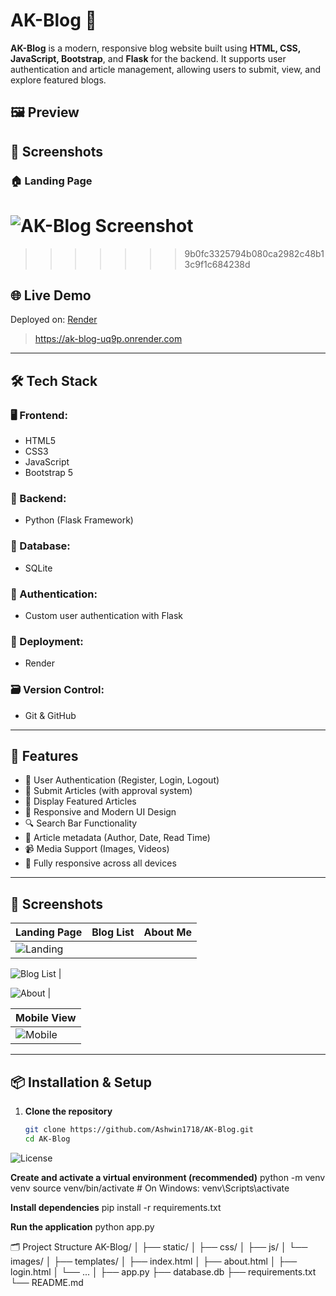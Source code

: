 # AK-Blog 🚀

**AK-Blog** is a modern, responsive blog website built using **HTML, CSS, JavaScript, Bootstrap**, and **Flask** for the backend. It supports user authentication and article management, allowing users to submit, view, and explore featured blogs.

## 🖼️ Preview

## 📸 Screenshots

### 🏠 Landing Page
![AK-Blog Screenshot](./static/screenshots/landing-page.png)
=======
>>>>>>> 9b0fc3325794b080ca2982c48b13c9f1c684238d


## 🌐 Live Demo

Deployed on: [Render](https://ak-blog-uq9p.onrender.com/)  
> https://ak-blog-uq9p.onrender.com

---

## 🛠️ Tech Stack

### 🖥 Frontend:
- HTML5
- CSS3
- JavaScript
- Bootstrap 5

### 🧠 Backend:
- Python (Flask Framework)

### 💾 Database:
- SQLite

### 🔐 Authentication:
- Custom user authentication with Flask

### 🛫 Deployment:
- Render

### 🗃️ Version Control:
- Git & GitHub

---

## 🔑 Features

- 🔐 User Authentication (Register, Login, Logout)
- 📝 Submit Articles (with approval system)
- 📃 Display Featured Articles
- 🎨 Responsive and Modern UI Design
- 🔍 Search Bar Functionality
- 📅 Article metadata (Author, Date, Read Time)
- 📹 Media Support (Images, Videos)
- 📱 Fully responsive across all devices

---

## 📸 Screenshots

| Landing Page | Blog List | About Me |
|--------------|-----------|----------|
| ![Landing](./static/screenshots/landing.png) |

![Blog List](./static/screenshots/blog-post.png) |

![About](./static/screenshots/aboutus.png) |

| Mobile View |
|-------------|
| ![Mobile](./static/screenshots/Mobile%20view.png) |



---

## 📦 Installation & Setup

1. **Clone the repository**
   ```bash
   git clone https://github.com/Ashwin1718/AK-Blog.git
   cd AK-Blog


![License](https://img.shields.io/badge/License-MIT-green)



**Create and activate a virtual environment (recommended)**
python -m venv venv
source venv/bin/activate  # On Windows: venv\Scripts\activate

**Install dependencies**
pip install -r requirements.txt

**Run the application**
python app.py


🗂 Project Structure
AK-Blog/
│
├── static/
│   ├── css/
│   ├── js/
│   └── images/
│
├── templates/
│   ├── index.html
│   ├── about.html
│   ├── login.html
│   └── ...
│
├── app.py
├── database.db
├── requirements.txt
└── README.md
